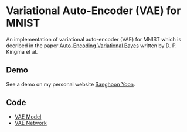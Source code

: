 # Variational Auto-Encoder (VAE) for MNIST

An implementation of variational auto-encoder (VAE) for MNIST which is decribed in the paper [Auto-Encoding Variational Bayes](https://arxiv.org/abs/1312.6114) written by D. P. Kingma et al.

## Demo
See a demo on my personal website [Sanghoon Yoon](https://shygiants.github.io/#paper-implements/1).

## Code
* [VAE Model](/src/models/vae.py)
* [VAE Network](/src/networks/vae.py)
